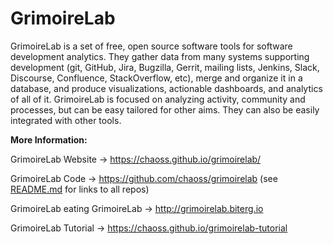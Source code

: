 # GrimoireLab

GrimoireLab is a set of free, open source software tools for software development analytics. They gather data from many systems supporting development (git, GitHub, Jira, Bugzilla, Gerrit, mailing lists, Jenkins, Slack, Discourse, Confluence, StackOverflow, etc), merge and organize it in a database, and produce visualizations, actionable dashboards, and analytics of all of it.  GrimoireLab is focused on analyzing activity, community and processes, but can be easy tailored for other aims. They can also be easily integrated with other tools.


**More Information:**

GrimoireLab Website → https://chaoss.github.io/grimoirelab/

GrimoireLab Code → https://github.com/chaoss/grimoirelab (see [README.md](https://github.com/chaoss/grimoirelab/blob/master/README.md) for links to all repos)

GrimoireLab eating GrimoireLab → http://grimoirelab.biterg.io

GrimoireLab Tutorial → https://chaoss.github.io/grimoirelab-tutorial
